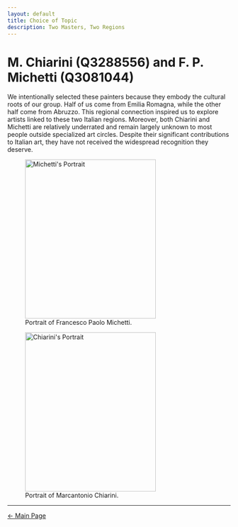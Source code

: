 ```yaml
---
layout: default
title: Choice of Topic
description: Two Masters, Two Regions 
---
```


# M. Chiarini (Q3288556) and F. P. Michetti (Q3081044)
We intentionally selected these painters because they embody the cultural roots of our group. Half of us come from Emilia Romagna, while the other half come from Abruzzo. This regional connection inspired us to explore artists linked to these two Italian regions. Moreover, both Chiarini and Michetti are relatively underrated and remain largely unknown to most people outside specialized art circles. Despite their significant contributions to Italian art, they have not received the widespread recognition they deserve.

<figure>
    <img src="/abremipainters/assets/image/Michetti_fp.jpg" width="295" height="359"
         alt="Michetti's Portrait">
    <figcaption> Portrait of Francesco Paolo Michetti.</figcaption>
</figure>

<figure>
    <img src="/abremipainters/assets/images/Chiarini's Portrait.jpg" width="295" height="359"
         alt="Chiarini's Portrait">
    <figcaption> Portrait of Marcantonio Chiarini.</figcaption>
</figure>

***

[← Main Page](./)
